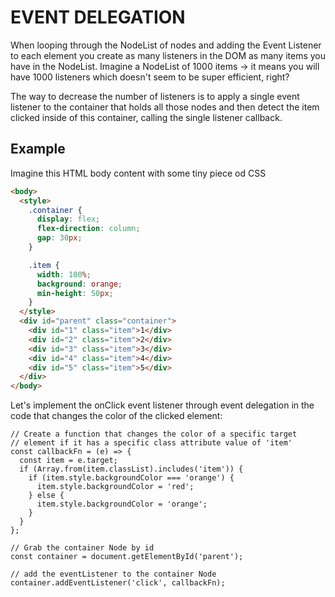 # EVENT DELEGATION

When looping through the NodeList of nodes and adding the Event Listener to each element you create as many listeners in the DOM as many items you have in the NodeList. Imagine a NodeList of 1000 items -> it means you will have 1000 listeners which doesn't seem to be super efficient, right?

The way to decrease the number of listeners is to apply a single event listener to the container that holds all those nodes and then detect the item clicked inside of this container, calling the single listener callback.

## Example

Imagine this HTML body content with some tiny piece od CSS

```HTML
<body>
  <style>
    .container {
      display: flex;
      flex-direction: column;
      gap: 30px;
    }

    .item {
      width: 100%;
      background: orange;
      min-height: 50px;
    }
  </style>
  <div id="parent" class="container">
    <div id="1" class="item">1</div>
    <div id="2" class="item">2</div>
    <div id="3" class="item">3</div>
    <div id="4" class="item">4</div>
    <div id="5" class="item">5</div>
  </div>
</body>
```

Let's implement the onClick event listener through event delegation in the code that changes the color of the clicked element:

```JS
// Create a function that changes the color of a specific target
// element if it has a specific class attribute value of 'item'
const callbackFn = (e) => {
  const item = e.target;
  if (Array.from(item.classList).includes('item')) {
    if (item.style.backgroundColor === 'orange') {
      item.style.backgroundColor = 'red';
    } else {
      item.style.backgroundColor = 'orange';
    }
  }
};

// Grab the container Node by id
const container = document.getElementById('parent');

// add the eventListener to the container Node
container.addEventListener('click', callbackFn);
```
